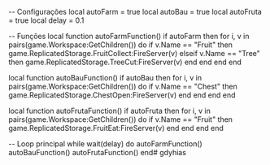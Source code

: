 -- Configurações
local autoFarm = true
local autoBau = true
local autoFruta = true
local delay = 0.1

-- Funções
local function autoFarmFunction()
    if autoFarm then
        for i, v in pairs(game.Workspace:GetChildren()) do
            if v.Name == "Fruit" then
                game.ReplicatedStorage.FruitCollect:FireServer(v)
            elseif v.Name == "Tree" then
                game.ReplicatedStorage.TreeCut:FireServer(v)
            end
        end
    end
end

local function autoBauFunction()
    if autoBau then
        for i, v in pairs(game.Workspace:GetChildren()) do
            if v.Name == "Chest" then
                game.ReplicatedStorage.ChestOpen:FireServer(v)
            end
        end
    end
end

local function autoFrutaFunction()
    if autoFruta then
        for i, v in pairs(game.Workspace:GetChildren()) do
            if v.Name == "Fruit" then
                game.ReplicatedStorage.FruitEat:FireServer(v)
            end
        end
    end
end

-- Loop principal
while wait(delay) do
    autoFarmFunction()
    autoBauFunction()
    autoFrutaFunction()
end# gdyhias
